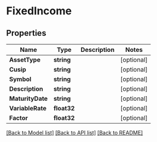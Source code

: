 # FixedIncome

## Properties

Name | Type | Description | Notes
------------ | ------------- | ------------- | -------------
**AssetType** | **string** |  | [optional] 
**Cusip** | **string** |  | [optional] 
**Symbol** | **string** |  | [optional] 
**Description** | **string** |  | [optional] 
**MaturityDate** | **string** |  | [optional] 
**VariableRate** | **float32** |  | [optional] 
**Factor** | **float32** |  | [optional] 

[[Back to Model list]](../README.md#documentation-for-models) [[Back to API list]](../README.md#documentation-for-api-endpoints) [[Back to README]](../README.md)


